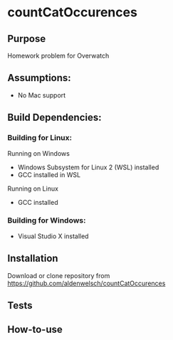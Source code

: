 # countCatOccurences

## Purpose
Homework problem for Overwatch


## Assumptions:
- No Mac support


## Build Dependencies:
### Building for Linux:
Running on Windows
- Windows Subsystem for Linux 2 (WSL) installed
- GCC installed in WSL

Running on Linux 
- GCC installed

### Building for Windows:
- Visual Studio X installed


## Installation

Download or clone repository from https://github.com/aldenwelsch/countCatOccurences


## Tests


## How-to-use

